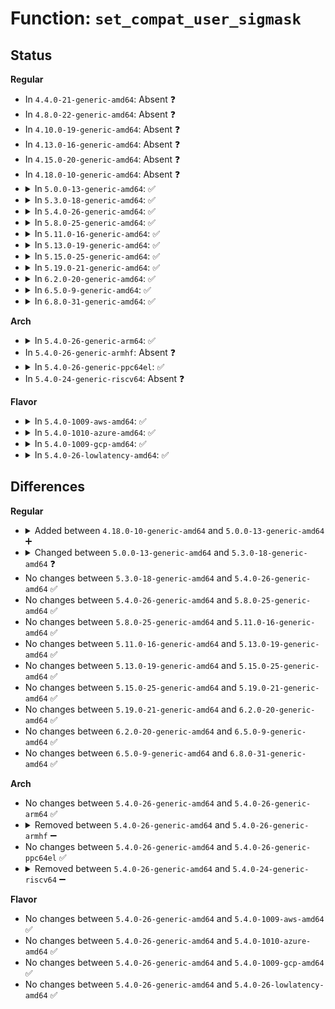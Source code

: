 # Function: <code>set_compat_user_sigmask</code>

## Status
<b>Regular</b>
<ul>
<li>
In <code>4.4.0-21-generic-amd64</code>: Absent ❓
</li>
<li>
In <code>4.8.0-22-generic-amd64</code>: Absent ❓
</li>
<li>
In <code>4.10.0-19-generic-amd64</code>: Absent ❓
</li>
<li>
In <code>4.13.0-16-generic-amd64</code>: Absent ❓
</li>
<li>
In <code>4.15.0-20-generic-amd64</code>: Absent ❓
</li>
<li>
In <code>4.18.0-10-generic-amd64</code>: Absent ❓
</li>
<li>
<details>
<summary>In <code>5.0.0-13-generic-amd64</code>: ✅</summary>

```c
int set_compat_user_sigmask(const compat_sigset_t * usigmask, sigset_t * set, sigset_t * oldset, size_t sigsetsize)
```

```json
{
  "name": "set_compat_user_sigmask",
  "collision_type": "Unique Global",
  "inline_type": "No",
  "funcs": [
    {
      "addr": 18446744071579538720,
      "name": "set_compat_user_sigmask",
      "external": true,
      "loc": "kernel/signal.c:2821",
      "file": "kernel/signal.c",
      "inline": "seen, unknown",
      "caller_inline": [],
      "caller_func": [
        "fs/select.c:__x32_compat_sys_ppoll_time64",
        "fs/select.c:__ia32_compat_sys_ppoll_time64",
        "fs/select.c:__x32_compat_sys_ppoll",
        "fs/select.c:__ia32_compat_sys_ppoll",
        "fs/select.c:do_compat_pselect",
        "fs/eventpoll.c:__x32_compat_sys_epoll_pwait",
        "fs/eventpoll.c:__ia32_compat_sys_epoll_pwait",
        "fs/aio.c:__x32_compat_sys_io_pgetevents_time64",
        "fs/aio.c:__ia32_compat_sys_io_pgetevents_time64",
        "fs/aio.c:__x32_compat_sys_io_pgetevents",
        "fs/aio.c:__ia32_compat_sys_io_pgetevents"
      ]
    }
  ],
  "symbols": [
    {
      "addr": 18446744071579538720,
      "name": "set_compat_user_sigmask",
      "section": ".text",
      "bind": "STB_GLOBAL",
      "size": 123
    }
  ]
}
```
</details>
</li>
<li>
<details>
<summary>In <code>5.3.0-18-generic-amd64</code>: ✅</summary>

```c
int set_compat_user_sigmask(const compat_sigset_t * umask, size_t sigsetsize)
```

```json
{
  "name": "set_compat_user_sigmask",
  "collision_type": "Unique Global",
  "inline_type": "No",
  "funcs": [
    {
      "addr": 18446744071579551904,
      "name": "set_compat_user_sigmask",
      "external": true,
      "loc": "kernel/signal.c:2983",
      "file": "kernel/signal.c",
      "inline": "seen, unknown",
      "caller_inline": [],
      "caller_func": [
        "fs/select.c:__x32_compat_sys_ppoll_time64",
        "fs/select.c:__ia32_compat_sys_ppoll_time64",
        "fs/select.c:__x32_compat_sys_ppoll_time32",
        "fs/select.c:__ia32_compat_sys_ppoll_time32",
        "fs/select.c:do_compat_pselect",
        "fs/eventpoll.c:__x32_compat_sys_epoll_pwait",
        "fs/eventpoll.c:__ia32_compat_sys_epoll_pwait",
        "fs/aio.c:__x32_compat_sys_io_pgetevents_time64",
        "fs/aio.c:__ia32_compat_sys_io_pgetevents_time64",
        "fs/aio.c:__x32_compat_sys_io_pgetevents",
        "fs/aio.c:__ia32_compat_sys_io_pgetevents",
        "fs/io_uring.c:io_cqring_wait"
      ]
    }
  ],
  "symbols": [
    {
      "addr": 18446744071579551904,
      "name": "set_compat_user_sigmask",
      "section": ".text",
      "bind": "STB_GLOBAL",
      "size": 159
    }
  ]
}
```
</details>
</li>
<li>
<details>
<summary>In <code>5.4.0-26-generic-amd64</code>: ✅</summary>

```c
int set_compat_user_sigmask(const compat_sigset_t * umask, size_t sigsetsize)
```

```json
{
  "name": "set_compat_user_sigmask",
  "collision_type": "Unique Global",
  "inline_type": "No",
  "funcs": [
    {
      "addr": 18446744071579578032,
      "name": "set_compat_user_sigmask",
      "external": true,
      "loc": "kernel/signal.c:2988",
      "file": "kernel/signal.c",
      "inline": "seen, unknown",
      "caller_inline": [],
      "caller_func": [
        "fs/select.c:__x32_compat_sys_ppoll_time64",
        "fs/select.c:__ia32_compat_sys_ppoll_time64",
        "fs/select.c:__x32_compat_sys_ppoll_time32",
        "fs/select.c:__ia32_compat_sys_ppoll_time32",
        "fs/select.c:do_compat_pselect",
        "fs/eventpoll.c:__x32_compat_sys_epoll_pwait",
        "fs/eventpoll.c:__ia32_compat_sys_epoll_pwait",
        "fs/aio.c:__x32_compat_sys_io_pgetevents_time64",
        "fs/aio.c:__ia32_compat_sys_io_pgetevents_time64",
        "fs/aio.c:__x32_compat_sys_io_pgetevents",
        "fs/aio.c:__ia32_compat_sys_io_pgetevents",
        "fs/io_uring.c:io_cqring_wait"
      ]
    }
  ],
  "symbols": [
    {
      "addr": 18446744071579578032,
      "name": "set_compat_user_sigmask",
      "section": ".text",
      "bind": "STB_GLOBAL",
      "size": 159
    }
  ]
}
```
</details>
</li>
<li>
<details>
<summary>In <code>5.8.0-25-generic-amd64</code>: ✅</summary>

```c
int set_compat_user_sigmask(const compat_sigset_t * umask, size_t sigsetsize)
```

```json
{
  "name": "set_compat_user_sigmask",
  "collision_type": "Unique Global",
  "inline_type": "No",
  "funcs": [
    {
      "addr": 18446744071579613504,
      "name": "set_compat_user_sigmask",
      "external": true,
      "loc": "kernel/signal.c:3006",
      "file": "kernel/signal.c",
      "inline": "seen, unknown",
      "caller_inline": [],
      "caller_func": [
        "fs/select.c:__x32_compat_sys_ppoll_time64",
        "fs/select.c:__ia32_compat_sys_ppoll_time64",
        "fs/select.c:__x32_compat_sys_ppoll_time32",
        "fs/select.c:__ia32_compat_sys_ppoll_time32",
        "fs/select.c:do_compat_pselect",
        "fs/eventpoll.c:__x32_compat_sys_epoll_pwait",
        "fs/eventpoll.c:__ia32_compat_sys_epoll_pwait",
        "fs/aio.c:__x32_compat_sys_io_pgetevents_time64",
        "fs/aio.c:__ia32_compat_sys_io_pgetevents_time64",
        "fs/aio.c:__x32_compat_sys_io_pgetevents",
        "fs/aio.c:__ia32_compat_sys_io_pgetevents",
        "fs/io_uring.c:io_cqring_wait"
      ]
    }
  ],
  "symbols": [
    {
      "addr": 18446744071579613504,
      "name": "set_compat_user_sigmask",
      "section": ".text",
      "bind": "STB_GLOBAL",
      "size": 157
    }
  ]
}
```
</details>
</li>
<li>
<details>
<summary>In <code>5.11.0-16-generic-amd64</code>: ✅</summary>

```c
int set_compat_user_sigmask(const compat_sigset_t * umask, size_t sigsetsize)
```

```json
{
  "name": "set_compat_user_sigmask",
  "collision_type": "Unique Global",
  "inline_type": "No",
  "funcs": [
    {
      "addr": 18446744071579593728,
      "name": "set_compat_user_sigmask",
      "external": true,
      "loc": "kernel/signal.c:3026",
      "file": "kernel/signal.c",
      "inline": "seen, unknown",
      "caller_inline": [],
      "caller_func": [
        "fs/select.c:__x32_compat_sys_ppoll_time64",
        "fs/select.c:__ia32_compat_sys_ppoll_time64",
        "fs/select.c:__x32_compat_sys_ppoll_time32",
        "fs/select.c:__ia32_compat_sys_ppoll_time32",
        "fs/select.c:do_compat_pselect",
        "fs/eventpoll.c:__x32_compat_sys_epoll_pwait2",
        "fs/eventpoll.c:__ia32_compat_sys_epoll_pwait2",
        "fs/eventpoll.c:__x32_compat_sys_epoll_pwait",
        "fs/eventpoll.c:__ia32_compat_sys_epoll_pwait",
        "fs/aio.c:__do_compat_sys_io_pgetevents_time64",
        "fs/aio.c:__do_compat_sys_io_pgetevents",
        "fs/io_uring.c:io_cqring_wait"
      ]
    }
  ],
  "symbols": [
    {
      "addr": 18446744071579593728,
      "name": "set_compat_user_sigmask",
      "section": ".text",
      "bind": "STB_GLOBAL",
      "size": 157
    }
  ]
}
```
</details>
</li>
<li>
<details>
<summary>In <code>5.13.0-19-generic-amd64</code>: ✅</summary>

```c
int set_compat_user_sigmask(const compat_sigset_t * umask, size_t sigsetsize)
```

```json
{
  "name": "set_compat_user_sigmask",
  "collision_type": "Unique Global",
  "inline_type": "No",
  "funcs": [
    {
      "addr": 18446744071579599232,
      "name": "set_compat_user_sigmask",
      "external": true,
      "loc": "kernel/signal.c:3048",
      "file": "kernel/signal.c",
      "inline": "seen, unknown",
      "caller_inline": [],
      "caller_func": [
        "fs/select.c:__x32_compat_sys_ppoll_time64",
        "fs/select.c:__ia32_compat_sys_ppoll_time64",
        "fs/select.c:__x32_compat_sys_ppoll_time32",
        "fs/select.c:__ia32_compat_sys_ppoll_time32",
        "fs/select.c:do_compat_pselect",
        "fs/eventpoll.c:__x32_compat_sys_epoll_pwait2",
        "fs/eventpoll.c:__ia32_compat_sys_epoll_pwait2",
        "fs/eventpoll.c:__x32_compat_sys_epoll_pwait",
        "fs/eventpoll.c:__ia32_compat_sys_epoll_pwait",
        "fs/aio.c:__do_compat_sys_io_pgetevents_time64",
        "fs/aio.c:__do_compat_sys_io_pgetevents",
        "fs/io_uring.c:io_cqring_wait"
      ]
    }
  ],
  "symbols": [
    {
      "addr": 18446744071579599232,
      "name": "set_compat_user_sigmask",
      "section": ".text",
      "bind": "STB_GLOBAL",
      "size": 224
    }
  ]
}
```
</details>
</li>
<li>
<details>
<summary>In <code>5.15.0-25-generic-amd64</code>: ✅</summary>

```c
int set_compat_user_sigmask(const compat_sigset_t * umask, size_t sigsetsize)
```

```json
{
  "name": "set_compat_user_sigmask",
  "collision_type": "Unique Global",
  "inline_type": "No",
  "funcs": [
    {
      "addr": 18446744071579674128,
      "name": "set_compat_user_sigmask",
      "external": true,
      "loc": "kernel/signal.c:3133",
      "file": "kernel/signal.c",
      "inline": "seen, unknown",
      "caller_inline": [],
      "caller_func": [
        "fs/select.c:__x64_compat_sys_ppoll_time64",
        "fs/select.c:__ia32_compat_sys_ppoll_time64",
        "fs/select.c:__x64_compat_sys_ppoll_time32",
        "fs/select.c:__ia32_compat_sys_ppoll_time32",
        "fs/select.c:do_compat_pselect",
        "fs/eventpoll.c:__x64_compat_sys_epoll_pwait2",
        "fs/eventpoll.c:__ia32_compat_sys_epoll_pwait2",
        "fs/eventpoll.c:__x64_compat_sys_epoll_pwait",
        "fs/eventpoll.c:__ia32_compat_sys_epoll_pwait",
        "fs/aio.c:__x64_compat_sys_io_pgetevents_time64",
        "fs/aio.c:__ia32_compat_sys_io_pgetevents_time64",
        "fs/aio.c:__x64_compat_sys_io_pgetevents",
        "fs/aio.c:__ia32_compat_sys_io_pgetevents",
        "fs/io_uring.c:io_cqring_wait"
      ]
    }
  ],
  "symbols": [
    {
      "addr": 18446744071579674128,
      "name": "set_compat_user_sigmask",
      "section": ".text",
      "bind": "STB_GLOBAL",
      "size": 224
    }
  ]
}
```
</details>
</li>
<li>
<details>
<summary>In <code>5.19.0-21-generic-amd64</code>: ✅</summary>

```c
int set_compat_user_sigmask(const compat_sigset_t * umask, size_t sigsetsize)
```

```json
{
  "name": "set_compat_user_sigmask",
  "collision_type": "Unique Global",
  "inline_type": "No",
  "funcs": [
    {
      "addr": 18446744071579770736,
      "name": "set_compat_user_sigmask",
      "external": true,
      "loc": "kernel/signal.c:3113",
      "file": "kernel/signal.c",
      "inline": "seen, unknown",
      "caller_inline": [],
      "caller_func": [
        "fs/select.c:__ia32_compat_sys_ppoll_time64",
        "fs/select.c:__ia32_compat_sys_ppoll_time32",
        "fs/select.c:do_compat_pselect",
        "fs/eventpoll.c:__ia32_compat_sys_epoll_pwait2",
        "fs/eventpoll.c:__ia32_compat_sys_epoll_pwait",
        "fs/aio.c:__ia32_compat_sys_io_pgetevents_time64",
        "fs/aio.c:__ia32_compat_sys_io_pgetevents",
        "io_uring/io_uring.c:io_cqring_wait"
      ]
    }
  ],
  "symbols": [
    {
      "addr": 18446744071579770736,
      "name": "set_compat_user_sigmask",
      "section": ".text",
      "bind": "STB_GLOBAL",
      "size": 213
    }
  ]
}
```
</details>
</li>
<li>
<details>
<summary>In <code>6.2.0-20-generic-amd64</code>: ✅</summary>

```c
int set_compat_user_sigmask(const compat_sigset_t * umask, size_t sigsetsize)
```

```json
{
  "name": "set_compat_user_sigmask",
  "collision_type": "Unique Global",
  "inline_type": "No",
  "funcs": [
    {
      "addr": 18446744071579902704,
      "name": "set_compat_user_sigmask",
      "external": true,
      "loc": "kernel/signal.c:3115",
      "file": "kernel/signal.c",
      "inline": "seen, unknown",
      "caller_inline": [],
      "caller_func": [
        "fs/select.c:__ia32_compat_sys_ppoll_time64",
        "fs/select.c:__ia32_compat_sys_ppoll_time32",
        "fs/select.c:do_compat_pselect",
        "fs/eventpoll.c:__ia32_compat_sys_epoll_pwait2",
        "fs/eventpoll.c:__ia32_compat_sys_epoll_pwait",
        "fs/aio.c:__ia32_compat_sys_io_pgetevents_time64",
        "fs/aio.c:__ia32_compat_sys_io_pgetevents",
        "io_uring/io_uring.c:io_cqring_wait"
      ]
    }
  ],
  "symbols": [
    {
      "addr": 18446744071579902704,
      "name": "set_compat_user_sigmask",
      "section": ".text",
      "bind": "STB_GLOBAL",
      "size": 213
    }
  ]
}
```
</details>
</li>
<li>
<details>
<summary>In <code>6.5.0-9-generic-amd64</code>: ✅</summary>

```c
int set_compat_user_sigmask(const compat_sigset_t * umask, size_t sigsetsize)
```

```json
{
  "name": "set_compat_user_sigmask",
  "collision_type": "Unique Global",
  "inline_type": "No",
  "funcs": [
    {
      "addr": 18446744071579952432,
      "name": "set_compat_user_sigmask",
      "external": true,
      "loc": "kernel/signal.c:3139",
      "file": "kernel/signal.c",
      "inline": "seen, unknown",
      "caller_inline": [],
      "caller_func": [
        "fs/select.c:__ia32_compat_sys_ppoll_time64",
        "fs/select.c:__ia32_compat_sys_ppoll_time32",
        "fs/select.c:do_compat_pselect",
        "fs/eventpoll.c:__ia32_compat_sys_epoll_pwait2",
        "fs/eventpoll.c:__ia32_compat_sys_epoll_pwait",
        "fs/aio.c:__ia32_compat_sys_io_pgetevents_time64",
        "fs/aio.c:__ia32_compat_sys_io_pgetevents",
        "io_uring/io_uring.c:io_cqring_wait"
      ]
    }
  ],
  "symbols": [
    {
      "addr": 18446744071579952432,
      "name": "set_compat_user_sigmask",
      "section": ".text",
      "bind": "STB_GLOBAL",
      "size": 213
    }
  ]
}
```
</details>
</li>
<li>
<details>
<summary>In <code>6.8.0-31-generic-amd64</code>: ✅</summary>

```c
int set_compat_user_sigmask(const compat_sigset_t * umask, size_t sigsetsize)
```

```json
{
  "name": "set_compat_user_sigmask",
  "collision_type": "Unique Global",
  "inline_type": "No",
  "funcs": [
    {
      "addr": 18446744071579991728,
      "name": "set_compat_user_sigmask",
      "external": true,
      "loc": "kernel/signal.c:3150",
      "file": "kernel/signal.c",
      "inline": "seen, unknown",
      "caller_inline": [],
      "caller_func": [
        "fs/select.c:__ia32_compat_sys_ppoll_time64",
        "fs/select.c:__ia32_compat_sys_ppoll_time32",
        "fs/select.c:do_compat_pselect",
        "fs/eventpoll.c:__ia32_compat_sys_epoll_pwait2",
        "fs/eventpoll.c:__ia32_compat_sys_epoll_pwait",
        "fs/aio.c:__ia32_compat_sys_io_pgetevents_time64",
        "fs/aio.c:__ia32_compat_sys_io_pgetevents",
        "io_uring/io_uring.c:io_cqring_wait"
      ]
    }
  ],
  "symbols": [
    {
      "addr": 18446744071579991728,
      "name": "set_compat_user_sigmask",
      "section": ".text",
      "bind": "STB_GLOBAL",
      "size": 213
    }
  ]
}
```
</details>
</li>
</ul>
<b>Arch</b>
<ul>
<li>
<details>
<summary>In <code>5.4.0-26-generic-arm64</code>: ✅</summary>

```c
int set_compat_user_sigmask(const compat_sigset_t * umask, size_t sigsetsize)
```

```json
{
  "name": "set_compat_user_sigmask",
  "collision_type": "Unique Global",
  "inline_type": "No",
  "funcs": [
    {
      "addr": 18446603336490740872,
      "name": "set_compat_user_sigmask",
      "external": true,
      "loc": "kernel/signal.c:2988",
      "file": "kernel/signal.c",
      "inline": "seen, unknown",
      "caller_inline": [],
      "caller_func": [
        "fs/select.c:__arm64_compat_sys_ppoll_time64",
        "fs/select.c:__arm64_compat_sys_ppoll_time32",
        "fs/select.c:do_compat_pselect",
        "fs/eventpoll.c:__arm64_compat_sys_epoll_pwait",
        "fs/aio.c:__arm64_compat_sys_io_pgetevents_time64",
        "fs/aio.c:__arm64_compat_sys_io_pgetevents",
        "fs/io_uring.c:__arm64_sys_io_uring_enter"
      ]
    }
  ],
  "symbols": [
    {
      "addr": 18446603336490740872,
      "name": "set_compat_user_sigmask",
      "section": ".text",
      "bind": "STB_GLOBAL",
      "size": 216
    }
  ]
}
```
</details>
</li>
<li>
In <code>5.4.0-26-generic-armhf</code>: Absent ❓
</li>
<li>
<details>
<summary>In <code>5.4.0-26-generic-ppc64el</code>: ✅</summary>

```c
int set_compat_user_sigmask(const compat_sigset_t * umask, size_t sigsetsize)
```

```json
{
  "name": "set_compat_user_sigmask",
  "collision_type": "Unique Global",
  "inline_type": "No",
  "funcs": [
    {
      "addr": 13835058055283564544,
      "name": "set_compat_user_sigmask",
      "external": true,
      "loc": "kernel/signal.c:2988",
      "file": "kernel/signal.c",
      "inline": "seen, unknown",
      "caller_inline": [],
      "caller_func": [
        "fs/select.c:__se_compat_sys_ppoll_time64",
        "fs/select.c:__se_compat_sys_ppoll_time32",
        "fs/select.c:do_compat_pselect",
        "fs/eventpoll.c:__se_compat_sys_epoll_pwait",
        "fs/aio.c:__se_compat_sys_io_pgetevents_time64",
        "fs/aio.c:__se_compat_sys_io_pgetevents",
        "fs/io_uring.c:__se_sys_io_uring_enter"
      ]
    }
  ],
  "symbols": [
    {
      "addr": 13835058055283564544,
      "name": "set_compat_user_sigmask",
      "section": ".text",
      "bind": "STB_GLOBAL",
      "size": 256
    }
  ]
}
```
</details>
</li>
<li>
In <code>5.4.0-24-generic-riscv64</code>: Absent ❓
</li>
</ul>
<b>Flavor</b>
<ul>
<li>
<details>
<summary>In <code>5.4.0-1009-aws-amd64</code>: ✅</summary>

```c
int set_compat_user_sigmask(const compat_sigset_t * umask, size_t sigsetsize)
```

```json
{
  "name": "set_compat_user_sigmask",
  "collision_type": "Unique Global",
  "inline_type": "No",
  "funcs": [
    {
      "addr": 18446744071579554336,
      "name": "set_compat_user_sigmask",
      "external": true,
      "loc": "kernel/signal.c:2988",
      "file": "kernel/signal.c",
      "inline": "seen, unknown",
      "caller_inline": [],
      "caller_func": [
        "fs/select.c:__x32_compat_sys_ppoll_time64",
        "fs/select.c:__ia32_compat_sys_ppoll_time64",
        "fs/select.c:__x32_compat_sys_ppoll_time32",
        "fs/select.c:__ia32_compat_sys_ppoll_time32",
        "fs/select.c:do_compat_pselect",
        "fs/eventpoll.c:__x32_compat_sys_epoll_pwait",
        "fs/eventpoll.c:__ia32_compat_sys_epoll_pwait",
        "fs/aio.c:__x32_compat_sys_io_pgetevents_time64",
        "fs/aio.c:__ia32_compat_sys_io_pgetevents_time64",
        "fs/aio.c:__x32_compat_sys_io_pgetevents",
        "fs/aio.c:__ia32_compat_sys_io_pgetevents",
        "fs/io_uring.c:io_cqring_wait"
      ]
    }
  ],
  "symbols": [
    {
      "addr": 18446744071579554336,
      "name": "set_compat_user_sigmask",
      "section": ".text",
      "bind": "STB_GLOBAL",
      "size": 159
    }
  ]
}
```
</details>
</li>
<li>
<details>
<summary>In <code>5.4.0-1010-azure-amd64</code>: ✅</summary>

```c
int set_compat_user_sigmask(const compat_sigset_t * umask, size_t sigsetsize)
```

```json
{
  "name": "set_compat_user_sigmask",
  "collision_type": "Unique Global",
  "inline_type": "No",
  "funcs": [
    {
      "addr": 18446744071579483040,
      "name": "set_compat_user_sigmask",
      "external": true,
      "loc": "kernel/signal.c:2988",
      "file": "kernel/signal.c",
      "inline": "seen, unknown",
      "caller_inline": [],
      "caller_func": [
        "fs/select.c:__x32_compat_sys_ppoll_time64",
        "fs/select.c:__ia32_compat_sys_ppoll_time64",
        "fs/select.c:__x32_compat_sys_ppoll_time32",
        "fs/select.c:__ia32_compat_sys_ppoll_time32",
        "fs/select.c:do_compat_pselect",
        "fs/eventpoll.c:__x32_compat_sys_epoll_pwait",
        "fs/eventpoll.c:__ia32_compat_sys_epoll_pwait",
        "fs/aio.c:__x32_compat_sys_io_pgetevents_time64",
        "fs/aio.c:__ia32_compat_sys_io_pgetevents_time64",
        "fs/aio.c:__x32_compat_sys_io_pgetevents",
        "fs/aio.c:__ia32_compat_sys_io_pgetevents",
        "fs/io_uring.c:io_cqring_wait"
      ]
    }
  ],
  "symbols": [
    {
      "addr": 18446744071579483040,
      "name": "set_compat_user_sigmask",
      "section": ".text",
      "bind": "STB_GLOBAL",
      "size": 159
    }
  ]
}
```
</details>
</li>
<li>
<details>
<summary>In <code>5.4.0-1009-gcp-amd64</code>: ✅</summary>

```c
int set_compat_user_sigmask(const compat_sigset_t * umask, size_t sigsetsize)
```

```json
{
  "name": "set_compat_user_sigmask",
  "collision_type": "Unique Global",
  "inline_type": "No",
  "funcs": [
    {
      "addr": 18446744071579551616,
      "name": "set_compat_user_sigmask",
      "external": true,
      "loc": "kernel/signal.c:2988",
      "file": "kernel/signal.c",
      "inline": "seen, unknown",
      "caller_inline": [],
      "caller_func": [
        "fs/select.c:__x32_compat_sys_ppoll_time64",
        "fs/select.c:__ia32_compat_sys_ppoll_time64",
        "fs/select.c:__x32_compat_sys_ppoll_time32",
        "fs/select.c:__ia32_compat_sys_ppoll_time32",
        "fs/select.c:do_compat_pselect",
        "fs/eventpoll.c:__x32_compat_sys_epoll_pwait",
        "fs/eventpoll.c:__ia32_compat_sys_epoll_pwait",
        "fs/aio.c:__x32_compat_sys_io_pgetevents_time64",
        "fs/aio.c:__ia32_compat_sys_io_pgetevents_time64",
        "fs/aio.c:__x32_compat_sys_io_pgetevents",
        "fs/aio.c:__ia32_compat_sys_io_pgetevents",
        "fs/io_uring.c:io_cqring_wait"
      ]
    }
  ],
  "symbols": [
    {
      "addr": 18446744071579551616,
      "name": "set_compat_user_sigmask",
      "section": ".text",
      "bind": "STB_GLOBAL",
      "size": 159
    }
  ]
}
```
</details>
</li>
<li>
<details>
<summary>In <code>5.4.0-26-lowlatency-amd64</code>: ✅</summary>

```c
int set_compat_user_sigmask(const compat_sigset_t * umask, size_t sigsetsize)
```

```json
{
  "name": "set_compat_user_sigmask",
  "collision_type": "Unique Global",
  "inline_type": "No",
  "funcs": [
    {
      "addr": 18446744071579584752,
      "name": "set_compat_user_sigmask",
      "external": true,
      "loc": "kernel/signal.c:2988",
      "file": "kernel/signal.c",
      "inline": "seen, unknown",
      "caller_inline": [],
      "caller_func": [
        "fs/select.c:__x32_compat_sys_ppoll_time64",
        "fs/select.c:__ia32_compat_sys_ppoll_time64",
        "fs/select.c:__x32_compat_sys_ppoll_time32",
        "fs/select.c:__ia32_compat_sys_ppoll_time32",
        "fs/select.c:do_compat_pselect",
        "fs/eventpoll.c:__x32_compat_sys_epoll_pwait",
        "fs/eventpoll.c:__ia32_compat_sys_epoll_pwait",
        "fs/aio.c:__x32_compat_sys_io_pgetevents_time64",
        "fs/aio.c:__ia32_compat_sys_io_pgetevents_time64",
        "fs/aio.c:__x32_compat_sys_io_pgetevents",
        "fs/aio.c:__ia32_compat_sys_io_pgetevents",
        "fs/io_uring.c:io_cqring_wait"
      ]
    }
  ],
  "symbols": [
    {
      "addr": 18446744071579584752,
      "name": "set_compat_user_sigmask",
      "section": ".text",
      "bind": "STB_GLOBAL",
      "size": 159
    }
  ]
}
```
</details>
</li>
</ul>

## Differences
<b>Regular</b>
<ul>
<li>
<details>
<summary>Added between <code>4.18.0-10-generic-amd64</code> and <code>5.0.0-13-generic-amd64</code> ➕</summary>

```c
int set_compat_user_sigmask(const compat_sigset_t * usigmask, sigset_t * set, sigset_t * oldset, size_t sigsetsize)
```
</details>
</li>
<li>
<details>
<summary>Changed between <code>5.0.0-13-generic-amd64</code> and <code>5.3.0-18-generic-amd64</code> ❓</summary>
<ul>
<li>
<b>Param added. </b>
<code>const compat_sigset_t * umask</code>
</li>
<li>
<b>Param removed. </b>
<code>const compat_sigset_t * usigmask</code>
</li>
<li>
<b>Param removed. </b>
<code>sigset_t * set</code>
</li>
<li>
<b>Param removed. </b>
<code>sigset_t * oldset</code>
</li>
<li>
<b>Param reordered. </b>
<code>usigmask, set, oldset, sigsetsize</code> ➡️ <code>umask, sigsetsize</code>
</li>
</ul>
</details>
</li>
<li>
No changes between <code>5.3.0-18-generic-amd64</code> and <code>5.4.0-26-generic-amd64</code> ✅
</li>
<li>
No changes between <code>5.4.0-26-generic-amd64</code> and <code>5.8.0-25-generic-amd64</code> ✅
</li>
<li>
No changes between <code>5.8.0-25-generic-amd64</code> and <code>5.11.0-16-generic-amd64</code> ✅
</li>
<li>
No changes between <code>5.11.0-16-generic-amd64</code> and <code>5.13.0-19-generic-amd64</code> ✅
</li>
<li>
No changes between <code>5.13.0-19-generic-amd64</code> and <code>5.15.0-25-generic-amd64</code> ✅
</li>
<li>
No changes between <code>5.15.0-25-generic-amd64</code> and <code>5.19.0-21-generic-amd64</code> ✅
</li>
<li>
No changes between <code>5.19.0-21-generic-amd64</code> and <code>6.2.0-20-generic-amd64</code> ✅
</li>
<li>
No changes between <code>6.2.0-20-generic-amd64</code> and <code>6.5.0-9-generic-amd64</code> ✅
</li>
<li>
No changes between <code>6.5.0-9-generic-amd64</code> and <code>6.8.0-31-generic-amd64</code> ✅
</li>
</ul>
<b>Arch</b>
<ul>
<li>
No changes between <code>5.4.0-26-generic-amd64</code> and <code>5.4.0-26-generic-arm64</code> ✅
</li>
<li>
<details>
<summary>Removed between <code>5.4.0-26-generic-amd64</code> and <code>5.4.0-26-generic-armhf</code> ➖</summary>

```c
int set_compat_user_sigmask(const compat_sigset_t * umask, size_t sigsetsize)
```
</details>
</li>
<li>
No changes between <code>5.4.0-26-generic-amd64</code> and <code>5.4.0-26-generic-ppc64el</code> ✅
</li>
<li>
<details>
<summary>Removed between <code>5.4.0-26-generic-amd64</code> and <code>5.4.0-24-generic-riscv64</code> ➖</summary>

```c
int set_compat_user_sigmask(const compat_sigset_t * umask, size_t sigsetsize)
```
</details>
</li>
</ul>
<b>Flavor</b>
<ul>
<li>
No changes between <code>5.4.0-26-generic-amd64</code> and <code>5.4.0-1009-aws-amd64</code> ✅
</li>
<li>
No changes between <code>5.4.0-26-generic-amd64</code> and <code>5.4.0-1010-azure-amd64</code> ✅
</li>
<li>
No changes between <code>5.4.0-26-generic-amd64</code> and <code>5.4.0-1009-gcp-amd64</code> ✅
</li>
<li>
No changes between <code>5.4.0-26-generic-amd64</code> and <code>5.4.0-26-lowlatency-amd64</code> ✅
</li>
</ul>
